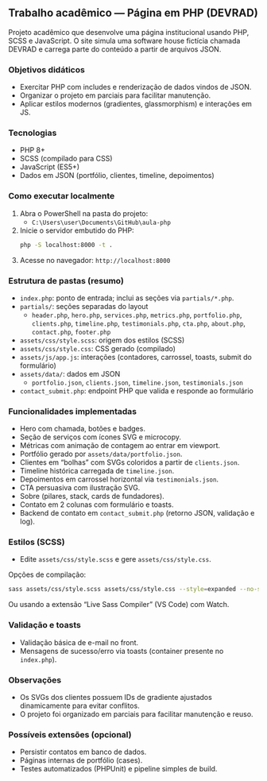 ## Trabalho acadêmico — Página em PHP (DEVRAD)

Projeto acadêmico que desenvolve uma página institucional usando PHP, SCSS e JavaScript. O site simula uma software house fictícia chamada DEVRAD e carrega parte do conteúdo a partir de arquivos JSON.

### Objetivos didáticos
- Exercitar PHP com includes e renderização de dados vindos de JSON.
- Organizar o projeto em parciais para facilitar manutenção.
- Aplicar estilos modernos (gradientes, glassmorphism) e interações em JS.

### Tecnologias
- PHP 8+
- SCSS (compilado para CSS)
- JavaScript (ES5+)
- Dados em JSON (portfólio, clientes, timeline, depoimentos)

### Como executar localmente
1. Abra o PowerShell na pasta do projeto:
   - `C:\Users\user\Documents\GitHub\aula-php`
2. Inicie o servidor embutido do PHP:
   ```bash
   php -S localhost:8000 -t .
   ```
3. Acesse no navegador: `http://localhost:8000`

### Estrutura de pastas (resumo)
- `index.php`: ponto de entrada; inclui as seções via `partials/*.php`.
- `partials/`: seções separadas do layout
  - `header.php`, `hero.php`, `services.php`, `metrics.php`, `portfolio.php`, `clients.php`, `timeline.php`, `testimonials.php`, `cta.php`, `about.php`, `contact.php`, `footer.php`
- `assets/css/style.scss`: origem dos estilos (SCSS)
- `assets/css/style.css`: CSS gerado (compilado)
- `assets/js/app.js`: interações (contadores, carrossel, toasts, submit do formulário)
- `assets/data/`: dados em JSON
  - `portfolio.json`, `clients.json`, `timeline.json`, `testimonials.json`
- `contact_submit.php`: endpoint PHP que valida e responde ao formulário

### Funcionalidades implementadas
- Hero com chamada, botões e badges.
- Seção de serviços com ícones SVG e microcopy.
- Métricas com animação de contagem ao entrar em viewport.
- Portfólio gerado por `assets/data/portfolio.json`.
- Clientes em “bolhas” com SVGs coloridos a partir de `clients.json`.
- Timeline histórica carregada de `timeline.json`.
- Depoimentos em carrossel horizontal via `testimonials.json`.
- CTA persuasiva com ilustração SVG.
- Sobre (pilares, stack, cards de fundadores).
- Contato em 2 colunas com formulário e toasts.
- Backend de contato em `contact_submit.php` (retorno JSON, validação e log).

### Estilos (SCSS)
- Edite `assets/css/style.scss` e gere `assets/css/style.css`.

Opções de compilação:
```bash
sass assets/css/style.scss assets/css/style.css --style=expanded --no-source-map
```
Ou usando a extensão “Live Sass Compiler” (VS Code) com Watch.

### Validação e toasts
- Validação básica de e-mail no front.
- Mensagens de sucesso/erro via toasts (container presente no `index.php`).

### Observações
- Os SVGs dos clientes possuem IDs de gradiente ajustados dinamicamente para evitar conflitos.
- O projeto foi organizado em parciais para facilitar manutenção e reuso.

### Possíveis extensões (opcional)
- Persistir contatos em banco de dados.
- Páginas internas de portfólio (cases).
- Testes automatizados (PHPUnit) e pipeline simples de build.
